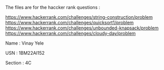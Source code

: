 The files are for the haccker rank questions :

https://www.hackerrank.com/challenges/string-construction/problem
https://www.hackerrank.com/challenges/quicksort1/problem
https://www.hackerrank.com/challenges/unbounded-knapsack/problem
https://www.hackerrank.com/challenges/cloudy-day/problem

Name : Vinay Yele

USN : 1BM22AI152

Section : 4C
